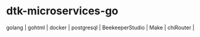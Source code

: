 # dtk-microservices-go

golang | gohtml | docker | postgresql | BeekeeperStudio | Make | chiRouter |  
